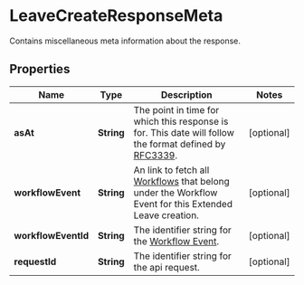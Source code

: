 

# LeaveCreateResponseMeta

Contains miscellaneous meta information about the response.

## Properties

| Name | Type | Description | Notes |
|------------ | ------------- | ------------- | -------------|
|**asAt** | **String** | The point in time for which this response is for. This date will follow the format defined by [RFC3339](https://tools.ietf.org/html/rfc3339#section-5.6). |  [optional] |
|**workflowEvent** | **String** | An link to fetch all [Workflows](https://developers.intellihr.io/docs/v1/) that belong under the Workflow Event for this Extended Leave creation. |  [optional] |
|**workflowEventId** | **String** | The identifier string for the [Workflow Event](https://developers.intellihr.io/docs/v1/). |  [optional] |
|**requestId** | **String** | The identifier string for the api request. |  [optional] |



